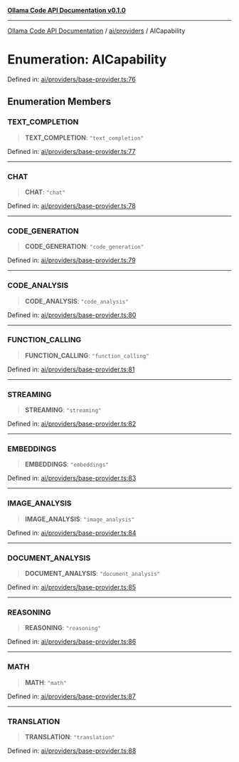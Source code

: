 [**Ollama Code API Documentation v0.1.0**](../../../README.md)

***

[Ollama Code API Documentation](../../../modules.md) / [ai/providers](../README.md) / AICapability

# Enumeration: AICapability

Defined in: [ai/providers/base-provider.ts:76](https://github.com/erichchampion/ollama-code/blob/affe7d5f274db61281678933960f6b13bf0d7a5f/ollama-code/src/ai/providers/base-provider.ts#L76)

## Enumeration Members

### TEXT\_COMPLETION

> **TEXT\_COMPLETION**: `"text_completion"`

Defined in: [ai/providers/base-provider.ts:77](https://github.com/erichchampion/ollama-code/blob/affe7d5f274db61281678933960f6b13bf0d7a5f/ollama-code/src/ai/providers/base-provider.ts#L77)

***

### CHAT

> **CHAT**: `"chat"`

Defined in: [ai/providers/base-provider.ts:78](https://github.com/erichchampion/ollama-code/blob/affe7d5f274db61281678933960f6b13bf0d7a5f/ollama-code/src/ai/providers/base-provider.ts#L78)

***

### CODE\_GENERATION

> **CODE\_GENERATION**: `"code_generation"`

Defined in: [ai/providers/base-provider.ts:79](https://github.com/erichchampion/ollama-code/blob/affe7d5f274db61281678933960f6b13bf0d7a5f/ollama-code/src/ai/providers/base-provider.ts#L79)

***

### CODE\_ANALYSIS

> **CODE\_ANALYSIS**: `"code_analysis"`

Defined in: [ai/providers/base-provider.ts:80](https://github.com/erichchampion/ollama-code/blob/affe7d5f274db61281678933960f6b13bf0d7a5f/ollama-code/src/ai/providers/base-provider.ts#L80)

***

### FUNCTION\_CALLING

> **FUNCTION\_CALLING**: `"function_calling"`

Defined in: [ai/providers/base-provider.ts:81](https://github.com/erichchampion/ollama-code/blob/affe7d5f274db61281678933960f6b13bf0d7a5f/ollama-code/src/ai/providers/base-provider.ts#L81)

***

### STREAMING

> **STREAMING**: `"streaming"`

Defined in: [ai/providers/base-provider.ts:82](https://github.com/erichchampion/ollama-code/blob/affe7d5f274db61281678933960f6b13bf0d7a5f/ollama-code/src/ai/providers/base-provider.ts#L82)

***

### EMBEDDINGS

> **EMBEDDINGS**: `"embeddings"`

Defined in: [ai/providers/base-provider.ts:83](https://github.com/erichchampion/ollama-code/blob/affe7d5f274db61281678933960f6b13bf0d7a5f/ollama-code/src/ai/providers/base-provider.ts#L83)

***

### IMAGE\_ANALYSIS

> **IMAGE\_ANALYSIS**: `"image_analysis"`

Defined in: [ai/providers/base-provider.ts:84](https://github.com/erichchampion/ollama-code/blob/affe7d5f274db61281678933960f6b13bf0d7a5f/ollama-code/src/ai/providers/base-provider.ts#L84)

***

### DOCUMENT\_ANALYSIS

> **DOCUMENT\_ANALYSIS**: `"document_analysis"`

Defined in: [ai/providers/base-provider.ts:85](https://github.com/erichchampion/ollama-code/blob/affe7d5f274db61281678933960f6b13bf0d7a5f/ollama-code/src/ai/providers/base-provider.ts#L85)

***

### REASONING

> **REASONING**: `"reasoning"`

Defined in: [ai/providers/base-provider.ts:86](https://github.com/erichchampion/ollama-code/blob/affe7d5f274db61281678933960f6b13bf0d7a5f/ollama-code/src/ai/providers/base-provider.ts#L86)

***

### MATH

> **MATH**: `"math"`

Defined in: [ai/providers/base-provider.ts:87](https://github.com/erichchampion/ollama-code/blob/affe7d5f274db61281678933960f6b13bf0d7a5f/ollama-code/src/ai/providers/base-provider.ts#L87)

***

### TRANSLATION

> **TRANSLATION**: `"translation"`

Defined in: [ai/providers/base-provider.ts:88](https://github.com/erichchampion/ollama-code/blob/affe7d5f274db61281678933960f6b13bf0d7a5f/ollama-code/src/ai/providers/base-provider.ts#L88)
